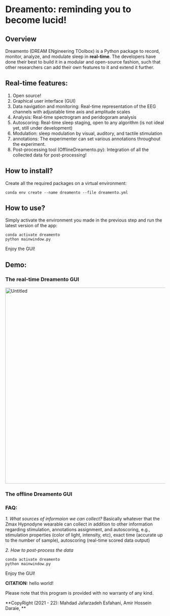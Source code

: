 # Dreamento: reminding you to become lucid!

## Overview

Dreamento (DREAM ENgineering TOolbox) is a Python package to record, monitor, analyze, and modulate sleep in **real-time**. The developers have done their best to build it in a modular and open-source fashion, such that other researchers can add their own features to it and extend it further. 

## Real-time features:
1. Open source!
2. Graphical user interface (GUI)
3. Data navigation and monitoring: Real-time representation of the EEG channels with adjustable time axis and amplitude scales
4. Analysis: Real-time spectrogram and peridogoram analysis
5. Autoscoring: Real-time sleep staging, open to any algorithm  (is not ideal yet, still under development)
6. Modulation: sleep modulation by visual, auditory, and tactile stimulation
7. annotations: The experimenter can set various annotations throughout the experiment.
8. Post-processing tool (OfflineDreamento.py): Integration of all the collected data for post-processing!

## How to install?
Create all the required packages on a virtual environment:
```
conda env create --name dreamento --file dreamento.yml
```

## How to use?
Simply activate the environment you made in the previous step and run the latest version of the app:
```
conda activate dreamento
python mainwindow.py
```
Enjoy the GUI!

## Demo:
### The real-time Dreamento GUI
<img width="617" alt="Untitled" src="https://user-images.githubusercontent.com/48684369/174683169-44503f1e-2064-40a1-aa48-31ba9882fee4.png">

### The offline Dreamento GUI


### FAQ:
*1. What sources of informaion we can collect?*
Basically whatever that the Zmax Hypnodyne wearable can collect in addition to other information regarding stimulation, annotations assignment, and autoscoring, e.g., stimulation properties (color of light, intensity, etc), exact time (accurate up to the number of sample), autoscoring (real-time scored data output)

*2. How to post-process the data*  

```
conda activate dreamento
python mainwindow.py
```
Enjoy the GUI!


**CITATION:**
hello world!

Please note that this program is provided with no warranty of any kind.

**CopyRight (2021 - 22): Mahdad Jafarzadeh Esfahani, Amir Hossein Daraie, ** 

